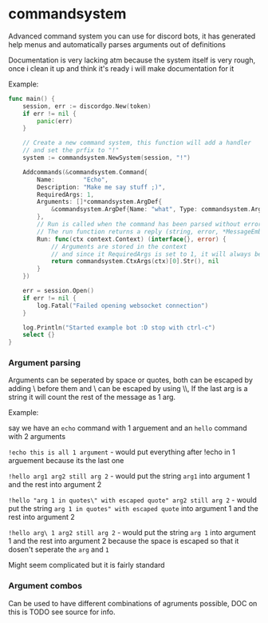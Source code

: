 # commandsystem

Advanced command system you can use for discord bots, it has generated help menus and automatically parses arguments out of definitions

Documentation is very lacking atm because the system itself is very rough, once i clean it up and think it's ready i will make documentation for it

Example:

```go
func main() {
    session, err := discordgo.New(token)
    if err != nil {
        panic(err)
    }

    // Create a new command system, this function will add a handler
    // and set the prfix to "!"
    system := commandsystem.NewSystem(session, "!")

    Addcommands(&commandsystem.Command{
        Name:        "Echo",
        Description: "Make me say stuff ;)",
        RequiredArgs: 1,
        Arguments: []*commandsystem.ArgDef{
            &commandsystem.ArgDef{Name: "what", Type: commandsystem.ArgumentString},
        },
        // Run is called when the command has been parsed without errors
        // The run function returns a reply (string, error, *MessageEmbed or CommandResponse) and an error
        Run: func(ctx context.Context) (interface{}, error) {
            // Arguments are stored in the context
            // and since it RequiredArgs is set to 1, it will always be available
            return commandsystem.CtxArgs(ctx)[0].Str(), nil
        }
    })

    err = session.Open()
    if err != nil {
        log.Fatal("Failed opening websocket connection")
    }

    log.Println("Started example bot :D stop with ctrl-c")
    select {}
}
```

### Argument parsing

Arguments can be seperated by space or quotes, both can be escaped by adding \ before them and \ can be escaped by using \\\\,
If the last arg is a string it will count the rest of the message as 1 arg.

Example:

say we have an `echo` command with 1 arguement
and an `hello` command with 2 arguments

`!echo this is all 1 argument` - would put everything after !echo in 1 arguement because its the last one

`!hello arg1 arg2 still arg 2` - would put the string `arg1` into argument 1 and the rest into argument 2

`!hello "arg 1 in quotes\" with escaped quote" arg2 still arg 2` - would put the string `arg 1 in quotes" with escaped quote` into argument 1 and the rest into argument 2

`!hello arg\ 1 arg2 still arg 2` - would put the string `arg 1` into argument 1 and the rest into argument 2 because the space is escaped so that it dosen't seperate the `arg` and `1`

Might seem complicated but it is fairly standard

### Argument combos

Can be used to have different combinations of agruments possible, DOC on this is TODO see source for info.